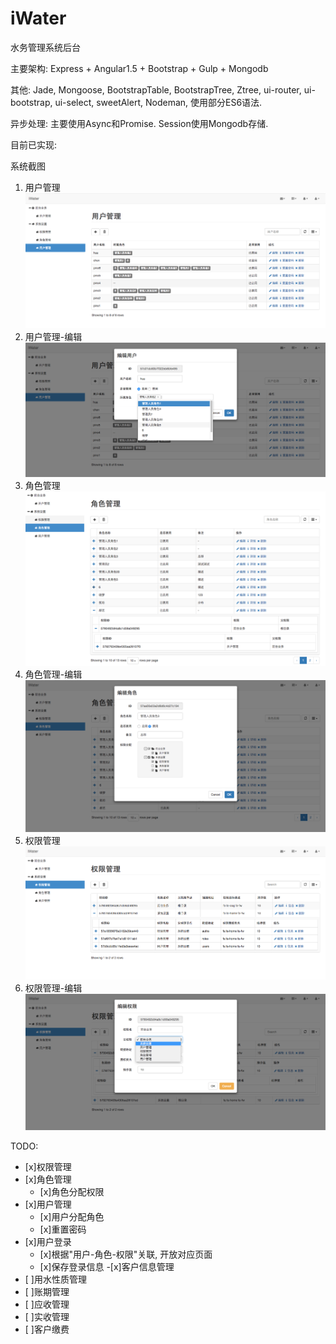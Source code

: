# iWater
水务管理系统后台

主要架构: 
Express + Angular1.5 + Bootstrap + Gulp + Mongodb  

其他: 
Jade, Mongoose, BootstrapTable, BootstrapTree, Ztree, ui-router, ui-bootstrap, ui-select, sweetAlert, Nodeman, 使用部分ES6语法.

异步处理: 
主要使用Async和Promise.
Session使用Mongodb存储.

目前已实现:  
  

系统截图    
1. 用户管理  
![image](https://github.com/clouds8/iWater/blob/master/images/users.png)    
2. 用户管理-编辑     
![image](https://github.com/clouds8/iWater/blob/master/images/usersEdit.png)  
3. 角色管理    
![image](https://github.com/clouds8/iWater/blob/master/images/roles.png)    
4. 角色管理-编辑    
![image](https://github.com/clouds8/iWater/blob/master/images/rolesEdit.png)      
5. 权限管理    
![image](https://github.com/clouds8/iWater/blob/master/images/auths.png)    
6. 权限管理-编辑  
![image](https://github.com/clouds8/iWater/blob/master/images/authsEdit.png)    

TODO:
- [x]权限管理
- [x]角色管理
  - [x]角色分配权限  
- [x]用户管理
  - [x]用户分配角色
  - [x]重置密码  
- [x]用户登录
  - [x]根据"用户-角色-权限"关联, 开放对应页面
  - [x]保存登录信息
-[x]客户信息管理
- [ ]用水性质管理  
- [ ]账期管理  
- [ ]应收管理  
- [ ]实收管理  
- [ ]客户缴费  
